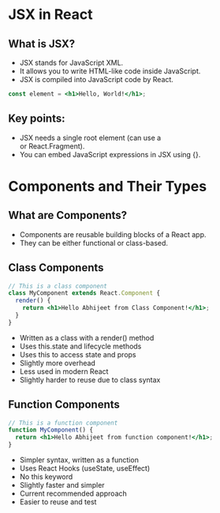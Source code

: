 # JSX in React
## What is JSX?

- JSX stands for JavaScript XML.
- It allows you to write HTML-like code inside JavaScript.
- JSX is compiled into JavaScript code by React.

```jsx
const element = <h1>Hello, World!</h1>;
```
## Key points:

- JSX needs a single root element (can use a <div> or React.Fragment).
- You can embed JavaScript expressions in JSX using {}.


# Components and Their Types
## What are Components?

- Components are reusable building blocks of a React app.
- They can be either functional or class-based.

## Class Components
```jsx
// This is a class component
class MyComponent extends React.Component {
  render() {
    return <h1>Hello Abhijeet from Class Component!</h1>;
  }
}
```
- Written as a class with a render() method
- Uses this.state and lifecycle methods
- Uses this to access state and props
- Slightly more overhead
- Less used in modern React
- Slightly harder to reuse due to class syntax

## Function Components
```jsx
// This is a function component
function MyComponent() {
  return <h1>Hello Abhijeet from function component!</h1>;
}
```
- Simpler syntax, written as a function
- Uses React Hooks (useState, useEffect)
- No this keyword
- Slightly faster and simpler
- Current recommended approach
- Easier to reuse and test